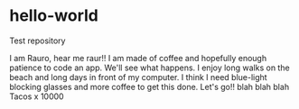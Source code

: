# hello-world
Test repository

I am Rauro, hear me raur!! 
I am made of coffee and hopefully enough patience to code an app. 
We'll see what happens. 
I enjoy long walks on the beach and long days in front of my computer. 
I think I need blue-light blocking glasses and more coffee to get this done. 
Let's go!!
blah blah blah
Tacos x 10000
